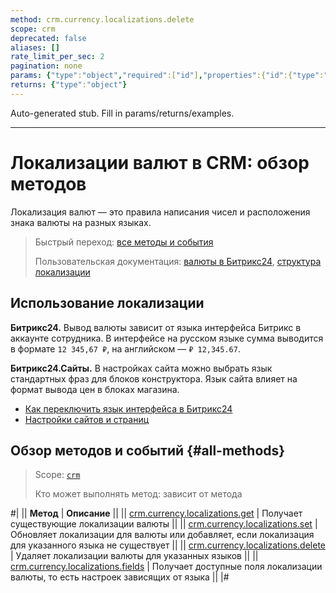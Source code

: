 ```yaml
---
method: crm.currency.localizations.delete
scope: crm
deprecated: false
aliases: []
rate_limit_per_sec: 2
pagination: none
params: {"type":"object","required":["id"],"properties":{"id":{"type":"integer"}}}
returns: {"type":"object"}
---
```


Auto-generated stub. Fill in params/returns/examples.

---

# Локализации валют в CRM: обзор методов

Локализация валют — это правила написания чисел и расположения знака валюты на разных языках.

> Быстрый переход: [все методы и события](#all-methods) 
> 
> Пользовательская документация: [валюты в Битрикс24](https://helpdesk.bitrix24.ru/open/6987305/), [структура локализации](../../data-types.md#crm_currency_localization) 

## Использование локализации

**Битрикс24.** Вывод валюты зависит от языка интерфейса Битрикс в аккаунте сотрудника. В интерфейсе на русском языке сумма выводится в формате `12 345,67 ₽`,  на английском — `₽ 12,345.67`.

**Битрикс24.Сайты.** В настройках сайта можно выбрать язык стандартных фраз для блоков конструктора. Язык сайта влияет на формат вывода цен в блоках магазина.



- [Как переключить язык интерфейса в Битрикс24](https://helpdesk.bitrix24.ru/open/17302258/)
- [Настройки сайтов и страниц](https://helpdesk.bitrix24.ru/open/6527585/)



## Обзор методов и событий {#all-methods}

> Scope: [`crm`](../../../scopes/permissions.md)
>
> Кто может выполнять метод: зависит от метода


#|
|| **Метод** | **Описание** ||
|| [crm.currency.localizations.get](./crm-currency-localizations-get.md) | Получает существующие локализации валюты ||
|| [crm.currency.localizations.set](./crm-currency-localizations-set.md) | Обновляет локализации для валюты или добавляет, если локализация для указанного языка не существует ||
|| [crm.currency.localizations.delete](./crm-currency-localizations-delete.md) | Удаляет локализации валюты для указанных языков ||
|| [crm.currency.localizations.fields](./crm-currency-localizations-fields.md) | Получает доступные поля локализации валюты, то есть настроек зависящих от языка ||
|#

